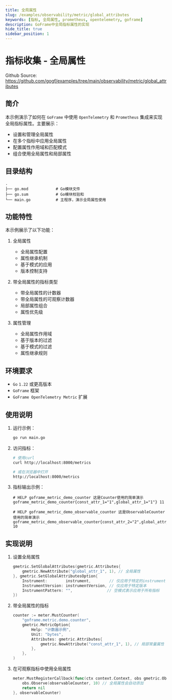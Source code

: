 ```yaml
---
title: 全局属性
slug: /examples/observability/metric/global_attributes
keywords: [指标, 全局属性, prometheus, opentelemetry, goframe]
description: GoFrame中全局指标属性的实现
hide_title: true
sidebar_position: 1
---
```


# 指标收集 - 全局属性

Github Source: https://github.com/gogf/examples/tree/main/observability/metric/global_attributes


## 简介

本示例演示了如何在 `GoFrame` 中使用 `OpenTelemetry` 和 `Prometheus` 集成来实现全局指标属性。主要展示：
- 设置和管理全局属性
- 在多个指标中应用全局属性
- 配置属性作用域和匹配模式
- 组合使用全局属性和局部属性

## 目录结构

```text
.
├── go.mod            # Go模块文件
├── go.sum            # Go模块校验和
└── main.go           # 主程序，演示全局属性使用
```

## 功能特性

本示例展示了以下功能：

1. 全局属性
   - 全局属性配置
   - 属性继承机制
   - 基于模式的应用
   - 版本控制支持

2. 带全局属性的指标类型
   - 带全局属性的计数器
   - 带全局属性的可观察计数器
   - 局部属性组合
   - 属性优先级

3. 属性管理
   - 全局属性作用域
   - 基于版本的过滤
   - 基于模式的过滤
   - 属性继承规则

## 环境要求

- `Go` `1.22` 或更高版本
- `GoFrame` 框架
- `GoFrame OpenTelemetry Metric` 扩展

## 使用说明

1. 运行示例：
   ```bash
   go run main.go
   ```

2. 访问指标：
   ```bash
   # 使用curl
   curl http://localhost:8000/metrics
   
   # 或在浏览器中打开
   http://localhost:8000/metrics
   ```

3. 指标输出示例：
   ```text
   # HELP goframe_metric_demo_counter 这是Counter使用的简单演示
   goframe_metric_demo_counter{const_attr_1="1",global_attr_1="1"} 11
   
   # HELP goframe_metric_demo_observable_counter 这是ObservableCounter使用的简单演示
   goframe_metric_demo_observable_counter{const_attr_2="2",global_attr_1="1"} 10
   ```

## 实现说明

1. 设置全局属性
   ```go
   gmetric.SetGlobalAttributes(gmetric.Attributes{
       gmetric.NewAttribute("global_attr_1", 1), // 全局属性
   }, gmetric.SetGlobalAttributesOption{
       Instrument:        instrument,        // 仅应用于特定的instrument
       InstrumentVersion: instrumentVersion, // 仅应用于特定版本
       InstrumentPattern: "",               // 空模式表示应用于所有指标
   })
   ```

2. 带全局属性的指标
   ```go
   counter := meter.MustCounter(
       "goframe.metric.demo.counter",
       gmetric.MetricOption{
           Help: "计数器示例",
           Unit: "bytes",
           Attributes: gmetric.Attributes{
               gmetric.NewAttribute("const_attr_1", 1), // 局部常量属性
           },
       },
   )
   ```

3. 在可观察指标中使用全局属性
   ```go
   meter.MustRegisterCallback(func(ctx context.Context, obs gmetric.Observer) error {
       obs.Observe(observableCounter, 10) // 全局属性会自动添加
       return nil
   }, observableCounter)
   ```
